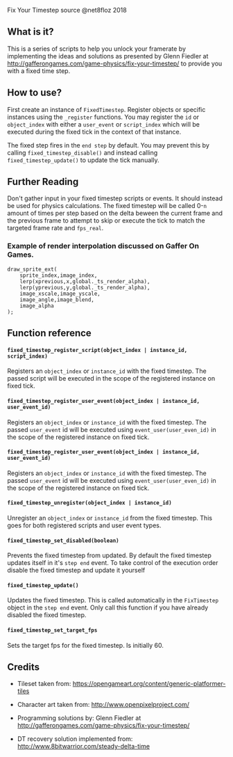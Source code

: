 Fix Your Timestep source @net8floz 2018

## What is it?

This is a series of scripts to help you unlock your framerate by implementing the ideas 
and solutions as presented by Glenn Fiedler at http://gafferongames.com/game-physics/fix-your-timestep/ to 
provide you with a fixed time step.


## How to use?
First create an instance of `FixedTimestep`. Register objects or specific instances using the `_register` functions. You may register the `id` or `object_index` with either a `user_event` or `script_index` which will be executed during the fixed tick in the context of that instance.

The fixed step fires in the `end step` by default. You may prevent this by calling `fixed_timestep_disable()` and instead calling `fixed_timestep_update()` to update the tick manually.

## Further Reading 
Don't gather input in your fixed timestep scripts or events. It should instead be used for physics calculations. The fixed timestep will be called 0-`n` amount of times per step based on the delta beween the current frame and the previous frame to attempt to skip or execute the tick to match the targeted frame rate and `fps_real`. 


### Example of render interpolation discussed on Gaffer On Games.
```
draw_sprite_ext(
	sprite_index,image_index,
	lerp(xprevious,x,global._ts_render_alpha),
	lerp(yprevious,y,global._ts_render_alpha),
	image_xscale,image_yscale,
	image_angle,image_blend,
	image_alpha
); 
```



## Function reference

#### `fixed_timestep_register_script(object_index | instance_id, script_index)`
Registers an `object_index` or `instance_id` with the fixed timestep. The passed script will be executed in the scope of the registered instance on fixed tick. 

#### `fixed_timestep_register_user_event(object_index | instance_id, user_event_id)`
Registers an `object_index` or `instance_id` with the fixed timestep. The passed `user_event` id  will be executed using `event_user(user_even_id)` in the scope of the registered instance on fixed tick. 


#### `fixed_timestep_register_user_event(object_index | instance_id, user_event_id)`
Registers an `object_index` or `instance_id` with the fixed timestep. The passed `user_event` id  will be executed using `event_user(user_even_id)` in the scope of the registered instance on fixed tick. 


#### `fixed_timestep_unregister(object_index | instance_id)`
Unregister an `object_index` or `instance_id` from the fixed timestep. This goes for both registered scripts and user event types.


#### `fixed_timestep_set_disabled(boolean)`
Prevents the fixed timestep from updated. By default the fixed timestep updates itself in it's `step end` event. To take control of the execution order disable the fixed timestep and update it yourself


#### `fixed_timestep_update()`
Updates the fixed timestep. This is called automatically in the `FixTimestep` object in the `step end` event. Only call this function if you have already disabled the fixed timestep.


#### `fixed_timestep_set_target_fps`
Sets the target fps for the fixed timestep. Is initially 60.




## Credits

 - Tileset taken from:
https://opengameart.org/content/generic-platformer-tiles

 - Character art taken from:
http://www.openpixelproject.com/

 - Programming solutions by:
Glenn Fiedler at http://gafferongames.com/game-physics/fix-your-timestep/

 - DT recovery solution implemented from: http://www.8bitwarrior.com/steady-delta-time
